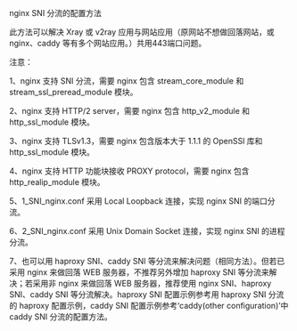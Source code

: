 nginx SNI 分流的配置方法

此方法可以解决 Xray 或 v2ray 应用与网站应用（原网站不想做回落网站，或 nginx、caddy 等有多个网站应用。）共用443端口问题。

注意：

1、nginx 支持 SNI 分流，需要 nginx 包含 stream_core_module 和 stream_ssl_preread_module 模块。

2、nginx 支持 HTTP/2 server，需要 nginx 包含 http_v2_module 和 http_ssl_module 模块。

3、nginx 支持 TLSv1.3，需要 nginx 包含版本大于 1.1.1 的 OpenSSl 库和 http_ssl_module 模块。

4、nginx 支持 HTTP 功能块接收 PROXY protocol，需要 nginx 包含 http_realip_module 模块。

5、1_SNI_nginx.conf 采用 Local Loopback 连接，实现 nginx SNI 的端口分流。

6、2_SNI_nginx.conf 采用 Unix Domain Socket 连接，实现 nginx SNI 的进程分流。

7、也可以用 haproxy SNI、caddy SNI 等分流来解决问题（相同方法）。但若已采用 nginx 来做回落 WEB 服务器，不推荐另外增加 haproxy SNI 等分流来解决；若采用非 nginx 来做回落 WEB 服务器，推荐使用 nginx SNI、haproxy SNI、caddy SNI 等分流解决。haproxy SNI 配置示例参考用 haproxy SNI 分流的 haproxy 配置示例，caddy SNI 配置示例参考‘caddy(other configuration)’中 caddy SNI 分流的配置方法。
